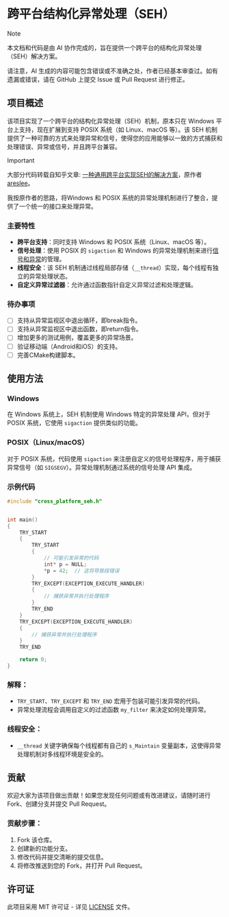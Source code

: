 # 跨平台结构化异常处理（SEH）

> [!NOTE]
>
> 本文档和代码是由 AI 协作完成的，旨在提供一个跨平台的结构化异常处理（SEH）解决方案。
>
> 请注意，AI 生成的内容可能包含错误或不准确之处，作者已经基本审查过。如有遗漏或错误，请在 GitHub 上提交 Issue 或 Pull Request 进行修正。

## 项目概述

该项目实现了一个跨平台的结构化异常处理（SEH）机制，原本只在 Windows 平台上支持，现在扩展到支持 POSIX 系统（如 Linux、macOS 等）。该 SEH 机制提供了一种可靠的方式来处理异常和信号，使得您的应用能够以一致的方式捕获和处理错误、异常或信号，并且跨平台兼容。

> [!IMPORTANT]
>
> 大部分代码转载自知乎文章: [一种通用跨平台实现SEH的解决方案](https://zhuanlan.zhihu.com/p/1920929429057673090)，原作者[areslee](https://www.zhihu.com/people/aresleejian-chun)。
>
> 我按原作者的思路，将Windows 和 POSIX 系统的异常处理机制进行了整合，提供了一个统一的接口来处理异常。

### 主要特性
- **跨平台支持**：同时支持 Windows 和 POSIX 系统（Linux、macOS 等）。
- **信号处理**：使用 POSIX 的 `sigaction` 和 Windows 的异常处理机制来进行[信号和异常](./docs/signal.md)的管理。
- **线程安全**：该 SEH 机制通过线程局部存储（`__thread`）实现，每个线程有独立的异常处理状态。
- **自定义异常过滤器**：允许通过函数指针自定义异常过滤和处理逻辑。

### 待办事项

- [ ] 支持从异常监视区中退出循环，即break指令。
- [ ] 支持从异常监视区中退出函数，即return指令。
- [ ] 增加更多的测试用例，覆盖更多的异常场景。
- [ ] 验证移动端（Android和iOS）的支持。
- [ ] 完善CMake构建脚本。

## 使用方法

### Windows

在 Windows 系统上，SEH 机制使用 Windows 特定的异常处理 API，但对于 POSIX 系统，它使用 `sigaction` 提供类似的功能。

### POSIX（Linux/macOS）

对于 POSIX 系统，代码使用 `sigaction` 来注册自定义的信号处理程序，用于捕获异常信号（如 `SIGSEGV`）。异常处理机制通过系统的信号处理 API 集成。

### 示例代码

```c
#include "cross_platform_seh.h"


int main()
{
    TRY_START
    {
        TRY_START
        {
            // 可能引发异常的代码
            int* p = NULL;
            *p = 42;  // 这将导致段错误
        }
        TRY_EXCEPT(EXCEPTION_EXECUTE_HANDLER)
        {
            // 捕获异常并执行处理程序
        }
        TRY_END
    }
    TRY_EXCEPT(EXCEPTION_EXECUTE_HANDLER)
    {
        // 捕获异常并执行处理程序
    }
    TRY_END

    return 0;
}
```

### 解释：

* `TRY_START`、`TRY_EXCEPT` 和 `TRY_END` 宏用于包装可能引发异常的代码。
* 异常处理流程会调用自定义的过滤函数 `my_filter` 来决定如何处理异常。

### 线程安全：

* `__thread` 关键字确保每个线程都有自己的 `s_Maintain` 变量副本，这使得异常处理机制对多线程环境是安全的。

## 贡献

欢迎大家为该项目做出贡献！如果您发现任何问题或有改进建议，请随时进行 Fork、创建分支并提交 Pull Request。

### 贡献步骤：

1. Fork 该仓库。
2. 创建新的功能分支。
3. 修改代码并提交清晰的提交信息。
4. 将修改推送到您的 Fork，并打开 Pull Request。

## 许可证

此项目采用 MIT 许可证 - 详见 [LICENSE](./LICENSE.txt) 文件。
